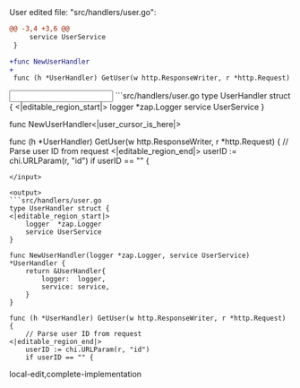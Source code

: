 <events>
User edited file: "src/handlers/user.go":

```diff
@@ -3,4 +3,6 @@
     service UserService
 }

+func NewUserHandler
+
 func (h *UserHandler) GetUser(w http.ResponseWriter, r *http.Request) {
```
</events>

<input>
```src/handlers/user.go
type UserHandler struct {
<|editable_region_start|>
    logger  *zap.Logger
    service UserService
}

func NewUserHandler<|user_cursor_is_here|>

func (h *UserHandler) GetUser(w http.ResponseWriter, r *http.Request) {
    // Parse user ID from request
<|editable_region_end|>
    userID := chi.URLParam(r, "id")
    if userID == "" {
```
</input>

<output>
```src/handlers/user.go
type UserHandler struct {
<|editable_region_start|>
    logger  *zap.Logger
    service UserService
}

func NewUserHandler(logger *zap.Logger, service UserService) *UserHandler {
    return &UserHandler{
        logger:  logger,
        service: service,
    }
}

func (h *UserHandler) GetUser(w http.ResponseWriter, r *http.Request) {
    // Parse user ID from request
<|editable_region_end|>
    userID := chi.URLParam(r, "id")
    if userID == "" {
```
</output>

<labels>
local-edit,complete-implementation
</labels>
